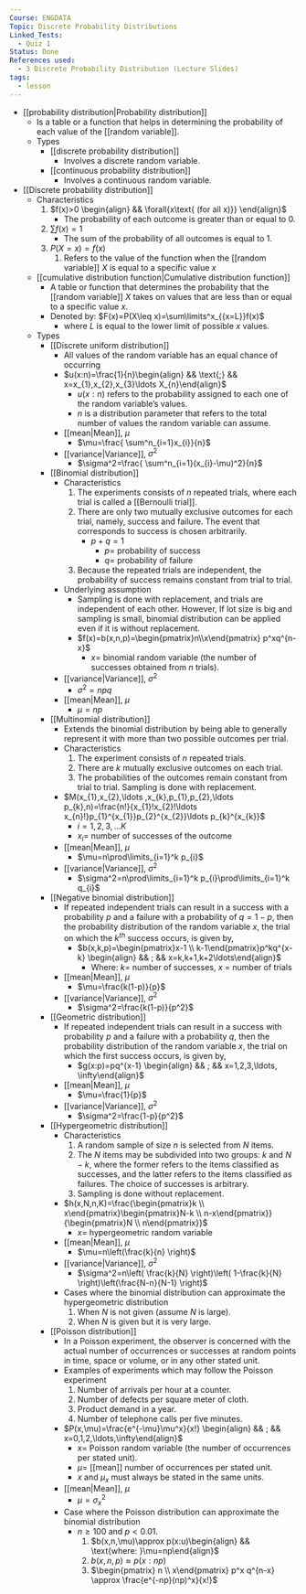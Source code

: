 ```yaml
---
Course: ENGDATA
Topic: Discrete Probability Distributions
Linked_Tests:
  - Quiz 1
Status: Done
References used:
  - 3 Discrete Probability Distribution (Lecture Slides)
tags:
  - lesson
---
```


- [[probability distribution|Probability distribution]]
	- Is a table or a function that helps in determining the probability of each value of the [[random variable]].
	- Types
		- [[discrete probability distribution]]
			- Involves a discrete random variable.
		- [[continuous probability distribution]]
			- Involves a continuous random variable.
- [[Discrete probability distribution]]
	- Characteristics
		1. $f(x)>0 \begin{align} && \forall{x\text{ (for all x)}} \end{align}$
			- The probability of each outcome is greater than or equal to 0.
		2. $\sum f(x)=1$
			- The sum of the probability of all outcomes is equal to 1.
		3. $P(X=x)=f(x)$
			1. Refers to the value of the function when the [[random variable]] $X$ is equal to a specific value $x$
	- [[cumulative distribution function|Cumulative distribution function]]
		- A table or function that determines the probability that the [[random variable]] $X$ takes on values that are less than or equal to a specific value $x$.
		- Denoted by: $F(x)=P(X\leq x)=\sum\limits^x_{{x=L}}f(x)$
			- where $L$ is equal to the lower limit of possible $x$ values.
	- Types
		- [[Discrete uniform distribution]]
			- All values of the random variable has an equal chance of occurring
			- $u(x:n)=\frac{1}{n}\begin{align} && \text{;} && x=x_{1},x_{2},x_{3}\ldots X_{n}\end{align}$
				- $u(x:n)$ refers to the probability assigned to each one of the random variable’s values.
				- $n$ is a distribution parameter that refers to the total number of values the random variable can assume.
			- [[mean|Mean]], $\mu$
				- $\mu=\frac{ \sum^n_{i=1}x_{i}}{n}$
			- [[variance|Variance]], $\sigma^2$
				- $\sigma^2=\frac{ \sum^n_{i=1}(x_{i}-\mu)^2}{n}$
		- [[Binomial distribution]]
			- Characteristics
				1. The experiments consists of $n$ repeated trials, where each trial is called a [[Bernoulli trial]].
				2. There are only two mutually exclusive outcomes for each trial, namely, success and failure. The event that corresponds to success is chosen arbitrarily.
					- $p+q=1$
						- $p=$ probability of success
						- $q=$ probability of failure
				3. Because the repeated trials are independent, the probability of success remains constant from trial to trial.
			- Underlying assumption
				- Sampling is done with replacement, and trials are independent of each other. However, If lot size is big and sampling is small, binomial distribution can be applied even if it is without replacement.
				- $f(x)=b(x,n,p)=\begin{pmatrix}n\\x\end{pmatrix} p^xq^{n-x}$
					- $x=$ binomial random variable (the number of successes obtained from $n$ trials).
			- [[variance|Variance]], $\sigma^2$
				- $\sigma^2=npq$
			- [[mean|Mean]], $\mu$
				- $\mu=np$
		- [[Multinomial distribution]]
			- Extends the binomial distribution by being able to generally represent it with more than two possible outcomes per trial.
			- Characteristics
				1. The experiment consists of $n$ repeated trials.
				2. There are $k$ mutually exclusive outcomes on each trial.
				3. The probabilities of the outcomes remain constant from trial to trial. Sampling is done with replacement.
			- $M(x_{1},x_{2},\ldots ,x_{k},p_{1},p_{2},\ldots p_{k},n)=\frac{n!}{x_{1}!x_{2}!\ldots x_{n}!}p_{1}^{x_{1}}p_{2}^{x_{2}}\ldots p_{k}^{x_{k}}$
				- $i= 1,2,3,\ldots K$
				- $x_{i}=$ number of successes of the outcome
			- [[mean|Mean]], $\mu$
				- $\mu=n\prod\limits_{i=1}^k p_{i}$
			- [[variance|Variance]], $\sigma^2$
				- $\sigma^2=n\prod\limits_{i=1}^k p_{i}\prod\limits_{i=1}^k q_{i}$
		- [[Negative binomial distribution]]
			- If repeated independent trials can result in a success with a probability $p$ and a failure with a probability of $q=1-p$, then the probability distribution of the random variable $x$, the trial on which the $k^{th}$ success occurs, is given by,
				- $b(x,k,p)=\begin{pmatrix}x-1 \\ k-1\end{pmatrix}p^kq^{x-k} \begin{align} && ; && x=k,k+1,k+2\ldots\end{align}$
					- Where: $k=$ number of successes, $x$ = number of trials
			- [[mean|Mean]], $\mu$
				- $\mu=\frac{k(1-p)}{p}$
			- [[variance|Variance]], $\sigma^2$
				- $\sigma^2=\frac{k(1-p)}{p^2}$
		- [[Geometric distribution]]
			- If repeated independent trials can result in a success with probability $p$ and a failure with a probability $q$, then the probability distribution of the random variable $x$, the trial on which the first success occurs, is given by,
				- $g(x:p)=pq^{x-1} \begin{align} && ; && x=1,2,3,\ldots, \infty\end{align}$
			- [[mean|Mean]], $\mu$
				- $\mu=\frac{1}{p}$
			- [[variance|Variance]], $\sigma^2$
				- $\sigma^2=\frac{1-p}{p^2}$
		- [[Hypergeometric distribution]]
			- Characteristics
				1. A random sample of size $n$ is selected from $N$ items.
				2. The $N$ items may be subdivided into two groups: $k$ and $N-k$, where the former refers to the items classified as successes, and the latter refers to the items classified as failures. The choice of successes is arbitrary.
				3. Sampling is done without replacement.
			- $h(x,N,n,K)=\frac{\begin{pmatrix}k \\ x\end{pmatrix}\begin{pmatrix}N-k \\ n-x\end{pmatrix}}{\begin{pmatrix}N \\ n\end{pmatrix}}$
				- $x=$ hypergeometric random variable
			- [[mean|Mean]], $\mu$
				- $\mu=n\left(\frac{k}{n} \right)$
			- [[variance|Variance]], $\sigma^2$
				- $\sigma^2=n\left( \frac{k}{N} \right)\left( 1-\frac{k}{N} \right)\left(\frac{N-n}{N-1} \right)$
			- Cases where the binomial distribution can approximate the hypergeometric distribution
				1. When $N$ is not given (assume $N$ is large).
				2. When $N$ is given but it is very large.
		- [[Poisson distribution]]
			- In a Poisson experiment, the observer is concerned with the actual number of occurrences or successes at random points in time, space or volume, or in any other stated unit.
			- Examples of experiments which may follow the Poisson experiment
				1. Number of arrivals per hour at a counter.
				2. Number of defects per square meter of cloth.
				3. Product demand in a year.
				4. Number of telephone calls per five minutes.
			- $P(x,\mu)=\frac{e^{-\mu}\mu^x}{x!} \begin{align} && ; && x=0,1,2,\ldots,\infty\end{align}$
				- $x=$ Poisson random variable (the number of occurrences per stated unit).
				- $\mu=$ [[mean]] number of occurrences per stated unit.
				- $x$ and $\mu_{x}$ must always be stated in the same units.
			- [[mean|Mean]], $\mu$
				- $\mu=\sigma^2_{x}$
			- Case where the Poisson distribution can approximate the binomial distribution
				- $n\geq 100$ and $p<0.01$.
					1. $b(x,n,\mu)\approx p(x:u)\begin{align} && \text{where: }\mu=np\end{align}$
					2. $b(x,n,p)\approx p(x:np)$
					3. $\begin{pmatrix} n \\ x\end{pmatrix} p^x q^{n-x} \approx \frac{e^{-np}(np)^x}{x!}$